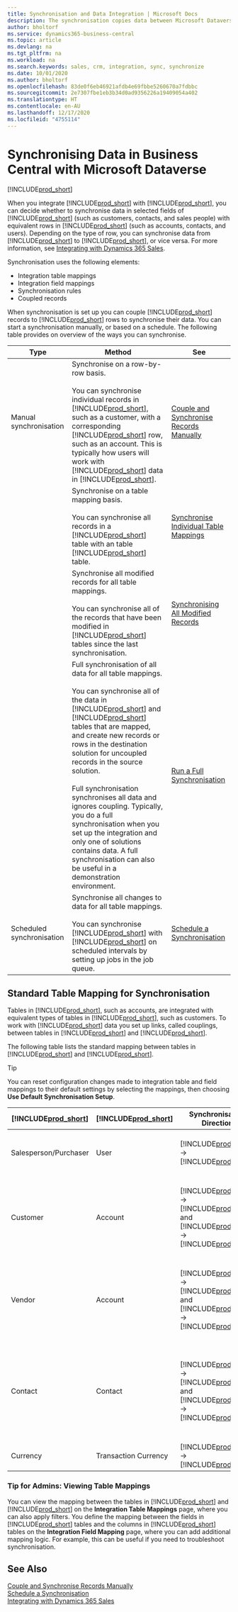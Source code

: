 ```yaml
---
title: Synchronisation and Data Integration | Microsoft Docs
description: The synchronisation copies data between Microsoft Dataverse tables and Business Central records, and keeps the data in both systems up-to-date.
author: bholtorf
ms.service: dynamics365-business-central
ms.topic: article
ms.devlang: na
ms.tgt_pltfrm: na
ms.workload: na
ms.search.keywords: sales, crm, integration, sync, synchronize
ms.date: 10/01/2020
ms.author: bholtorf
ms.openlocfilehash: 83de0f6eb46921afdb4e69fbbe5260670a7fdbbc
ms.sourcegitcommit: 2e7307fbe1eb3b34d0ad9356226a19409054a402
ms.translationtype: HT
ms.contentlocale: en-AU
ms.lasthandoff: 12/17/2020
ms.locfileid: "4755114"
---
```

# <a name="synchronizing-data-in-business-central-with-microsoft-dataverse"></a>Synchronising Data in Business Central with Microsoft Dataverse
[!INCLUDE[prod_short](includes/cc_data_platform_banner.md)]

When you integrate [!INCLUDE[prod_short](includes/cds_long_md.md)] with [!INCLUDE[prod_short](includes/prod_short.md)], you can decide whether to synchronise data in selected fields of [!INCLUDE[prod_short](includes/prod_short.md)] (such as customers, contacts, and sales people) with equivalent rows in [!INCLUDE[prod_short](includes/cds_long_md.md)] (such as accounts, contacts, and users). Depending on the type of row, you can synchronise data from [!INCLUDE[prod_short](includes/cds_long_md.md)] to [!INCLUDE[prod_short](includes/prod_short.md)], or vice versa. For more information, see [Integrating with Dynamics 365 Sales](admin-prepare-dynamics-365-for-sales-for-integration.md).  

Synchronisation uses the following elements:

* Integration table mappings
* Integration field mappings
* Synchronisation rules
* Coupled records

When synchronisation is set up you can couple [!INCLUDE[prod_short](includes/prod_short.md)] records to [!INCLUDE[prod_short](includes/cds_long_md.md)] rows to synchronise their data. You can start a synchronisation manually, or based on a schedule. The following table provides on overview of the ways you can synchronise.  

|  Type  |  Method  |  See  |  
|--------|----------|-------|  
|Manual synchronisation|Synchronise on a row-by-row basis.<br /><br /> You can synchronise individual records in [!INCLUDE[prod_short](includes/prod_short.md)], such as a customer, with a corresponding [!INCLUDE[prod_short](includes/cds_long_md.md)] row, such as an account. This is typically how users will work with [!INCLUDE[prod_short](includes/cds_long_md.md)] data in [!INCLUDE[prod_short](includes/prod_short.md)].|[Couple and Synchronise Records Manually](admin-manual-synchronization-of-table-mappings.md#synchronize-individual-table-mappings)|  
|  |Synchronise on a table mapping basis.<br /><br /> You can synchronise all records in a [!INCLUDE[prod_short](includes/prod_short.md)] table with an table [!INCLUDE[prod_short](includes/cds_long_md.md)] table.|[Synchronise Individual Table Mappings](admin-manual-synchronization-of-table-mappings.md#synchronize-individual-table-mappings)|  
||Synchronise all modified records for all table mappings.<br /><br /> You can synchronise all of the records that have been modified in [!INCLUDE[prod_short](includes/prod_short.md)] tables since the last synchronisation.|[Synchronising All Modified Records](admin-manual-synchronization-of-table-mappings.md#synchronizing-all-modified-records)|
||Full synchronisation of all data for all table mappings.<br /><br /> You can synchronise all of the data in [!INCLUDE[prod_short](includes/prod_short.md)] and [!INCLUDE[prod_short](includes/cds_long_md.md)] tables that are mapped, and create new records or rows in the destination solution for uncoupled records in the source solution.<br /><br /> Full synchronisation synchronises all data and ignores coupling. Typically, you do a full synchronisation when you set up the integration and only one of solutions contains data. A full synchronisation can also be useful in a demonstration environment.|[Run a Full Synchronisation](admin-manual-synchronization-of-table-mappings.md#run-a-full-synchronization)|  
|Scheduled synchronisation|Synchronise all changes to data for all table mappings.<br /><br /> You can synchronise [!INCLUDE[prod_short](includes/prod_short.md)] with [!INCLUDE[prod_short](includes/cds_long_md.md)] on scheduled intervals by setting up jobs in the job queue.|[Schedule a Synchronisation](admin-scheduled-synchronization-using-the-synchronization-job-queue-entries.md)|  

## <a name="standard-table-mapping-for-synchronization"></a>Standard Table Mapping for Synchronisation
Tables in [!INCLUDE[prod_short](includes/cds_long_md.md)], such as accounts, are integrated with equivalent types of tables in [!INCLUDE[prod_short](includes/prod_short.md)], such as customers. To work with [!INCLUDE[prod_short](includes/cds_long_md.md)] data you set up links, called couplings, between tables in [!INCLUDE[prod_short](includes/prod_short.md)] and [!INCLUDE[prod_short](includes/cds_long_md.md)].

The following table lists the standard mapping between tables in [!INCLUDE[prod_short](includes/prod_short.md)] and [!INCLUDE[prod_short](includes/cds_long_md.md)].

> [!TIP]
> You can reset configuration changes made to integration table and field mappings to their default settings by selecting the mappings, then choosing **Use Default Synchronisation Setup**.

| [!INCLUDE[prod_short](includes/prod_short.md)] | [!INCLUDE[prod_short](includes/cds_long_md.md)] | Synchronisation Direction | Default Filter |
|---------------------------------------------|----------------------------------------------|---------------------------|----------------|
| Salesperson/Purchaser | User | [!INCLUDE[prod_short](includes/cds_long_md.md)] -> [!INCLUDE[prod_short](includes/prod_short.md)] | [!INCLUDE[prod_short](includes/cds_long_md.md)] contact filter: **Status** is **No**, **User Licensed** is **Yes**, Integration user mode is **No** |
| Customer | Account | [!INCLUDE[prod_short](includes/prod_short.md)] -> [!INCLUDE[prod_short](includes/cds_long_md.md)] and [!INCLUDE[prod_short](includes/cds_long_md.md)] -> [!INCLUDE[prod_short](includes/prod_short.md)] | [!INCLUDE[prod_short](includes/cds_long_md.md)] account filter: **Relationship Type** is **Customer** and **Status** is **Active**. [!INCLUDE[prod_short](includes/prod_short.md)] filter: **Blocked** is blank (Customer is not blocked). |
| Vendor | Account | [!INCLUDE[prod_short](includes/prod_short.md)] -> [!INCLUDE[prod_short](includes/cds_long_md.md)] and [!INCLUDE[prod_short](includes/cds_long_md.md)] -> [!INCLUDE[prod_short](includes/prod_short.md)] | [!INCLUDE[prod_short](includes/cds_long_md.md)] account filter: **Relationship Type** is **Vendor** and **Status** is **Active**. [!INCLUDE[prod_short](includes/prod_short.md)] filter: **Blocked** is blank (Vendor is not blocked). |
| Contact | Contact | [!INCLUDE[prod_short](includes/prod_short.md)] -> [!INCLUDE[prod_short](includes/cds_long_md.md)] and [!INCLUDE[prod_short](includes/cds_long_md.md)] -> [!INCLUDE[prod_short](includes/prod_short.md)] | [!INCLUDE[prod_short](includes/prod_short.md)] contact filter: **Type** is **Person** and the contact is assigned to a company. [!INCLUDE[prod_short](includes/cds_long_md.md)] contact filter: The contact is assigned to a company and the parent customer type is **Account** |
| Currency | Transaction Currency | [!INCLUDE[prod_short](includes/prod_short.md)] -> [!INCLUDE[prod_short](includes/cds_long_md.md)] |  |


### <a name="tip-for-admins-viewing-table-mappings"></a>Tip for Admins: Viewing Table Mappings
You can view the mapping between the tables in [!INCLUDE[prod_short](includes/cds_long_md.md)] and [!INCLUDE[prod_short](includes/prod_short.md)] on the **Integration Table Mappings** page, where you can also apply filters. You define the mapping between the fields in [!INCLUDE[prod_short](includes/prod_short.md)] tables and the columns in [!INCLUDE[prod_short](includes/cds_long_md.md)] tables on the **Integration Field Mapping** page, where you can add additional mapping logic. For example, this can be useful if you need to troubleshoot synchronisation.

## <a name="see-also"></a>See Also  
[Couple and Synchronise Records Manually](admin-how-to-couple-and-synchronize-records-manually.md)   
[Schedule a Synchronisation](admin-scheduled-synchronization-using-the-synchronization-job-queue-entries.md)   
[Integrating with Dynamics 365 Sales](admin-prepare-dynamics-365-for-sales-for-integration.md)
